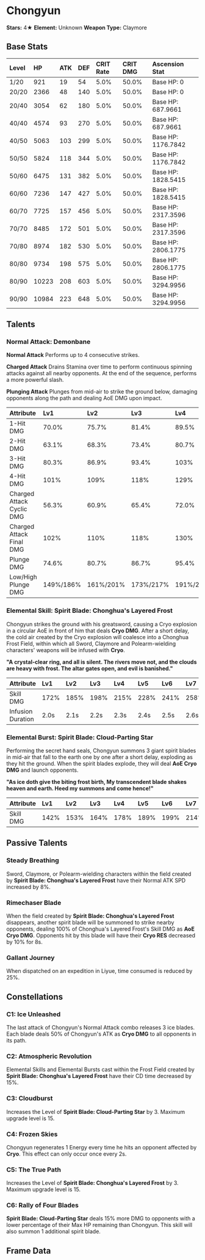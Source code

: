 # Chongyun

**Stars:** 4★
**Element:** Unknown
**Weapon Type:** Claymore

## Base Stats

| Level | HP | ATK | DEF | CRIT Rate | CRIT DMG | Ascension Stat |
| :--- | :--- | :--- | :--- | :--- | :--- | :--- |
| 1/20 | 921 | 19 | 54 | 5.0% | 50.0% | Base HP: 0 |
| 20/20 | 2366 | 48 | 140 | 5.0% | 50.0% | Base HP: 0 |
| 20/40 | 3054 | 62 | 180 | 5.0% | 50.0% | Base HP: 687.9661 |
| 40/40 | 4574 | 93 | 270 | 5.0% | 50.0% | Base HP: 687.9661 |
| 40/50 | 5063 | 103 | 299 | 5.0% | 50.0% | Base HP: 1176.7842 |
| 50/50 | 5824 | 118 | 344 | 5.0% | 50.0% | Base HP: 1176.7842 |
| 50/60 | 6475 | 131 | 382 | 5.0% | 50.0% | Base HP: 1828.5415 |
| 60/60 | 7236 | 147 | 427 | 5.0% | 50.0% | Base HP: 1828.5415 |
| 60/70 | 7725 | 157 | 456 | 5.0% | 50.0% | Base HP: 2317.3596 |
| 70/70 | 8485 | 172 | 501 | 5.0% | 50.0% | Base HP: 2317.3596 |
| 70/80 | 8974 | 182 | 530 | 5.0% | 50.0% | Base HP: 2806.1775 |
| 80/80 | 9734 | 198 | 575 | 5.0% | 50.0% | Base HP: 2806.1775 |
| 80/90 | 10223 | 208 | 603 | 5.0% | 50.0% | Base HP: 3294.9956 |
| 90/90 | 10984 | 223 | 648 | 5.0% | 50.0% | Base HP: 3294.9956 |

## Talents

### Normal Attack: Demonbane

**Normal Attack**
Performs up to 4 consecutive strikes.

**Charged Attack**
Drains Stamina over time to perform continuous spinning attacks against all nearby opponents.
At the end of the sequence, performs a more powerful slash. 

**Plunging Attack**
Plunges from mid-air to strike the ground below, damaging opponents along the path and dealing AoE DMG upon impact.

| Attribute | Lv1 | Lv2 | Lv3 | Lv4 | Lv5 | Lv6 | Lv7 | Lv8 | Lv9 | Lv10 | Lv11 | Lv12 | Lv13 | Lv14 | Lv15 |
| :--- | :--- | :--- | :--- | :--- | :--- | :--- | :--- | :--- | :--- | :--- | :--- | :--- | :--- | :--- | :--- |
| 1-Hit DMG | 70.0% | 75.7% | 81.4% | 89.5% | 95.2% | 102% | 111% | 120% | 129% | 138% | 148% |
| 2-Hit DMG | 63.1% | 68.3% | 73.4% | 80.7% | 85.9% | 91.8% | 99.8% | 108% | 116% | 125% | 134% |
| 3-Hit DMG | 80.3% | 86.9% | 93.4% | 103% | 109% | 117% | 127% | 137% | 148% | 159% | 170% |
| 4-Hit DMG | 101% | 109% | 118% | 129% | 138% | 147% | 160% | 173% | 186% | 200% | 214% |
| Charged Attack Cyclic DMG | 56.3% | 60.9% | 65.4% | 72.0% | 76.6% | 81.8% | 89.0% | 96.2% | 103% | 111% | 119% |
| Charged Attack Final DMG | 102% | 110% | 118% | 130% | 138% | 148% | 161% | 174% | 187% | 201% | 215% |
| Plunge DMG | 74.6% | 80.7% | 86.7% | 95.4% | 101.5% | 108.4% | 118.0% | 127.5% | 137.0% | 147.4% | 157.8% |
| Low/High Plunge DMG | 149%/186% | 161%/201% | 173%/217% | 191%/238% | 203%/253% | 217%/271% | 236%/295% | 255%/318% | 274%/342% | 295%/368% | 316%/394% |

### Elemental Skill: Spirit Blade: Chonghua's Layered Frost

Chongyun strikes the ground with his greatsword, causing a Cryo explosion in a circular AoE in front of him that deals **Cryo DMG**.
After a short delay, the cold air created by the Cryo explosion will coalesce into a Chonghua Frost Field, within which all Sword, Claymore and Polearm-wielding characters' weapons will be infused with **Cryo**.

**"A crystal-clear ring, and all is silent. The rivers move not, and the clouds are heavy with frost. The altar gates open, and evil is banished."**

| Attribute | Lv1 | Lv2 | Lv3 | Lv4 | Lv5 | Lv6 | Lv7 | Lv8 | Lv9 | Lv10 | Lv11 | Lv12 | Lv13 | Lv14 | Lv15 |
| :--- | :--- | :--- | :--- | :--- | :--- | :--- | :--- | :--- | :--- | :--- | :--- | :--- | :--- | :--- | :--- |
| Skill DMG | 172% | 185% | 198% | 215% | 228% | 241% | 258% | 275% | 292% | 310% | 327% | 344% | 366% |
| Infusion Duration | 2.0s | 2.1s | 2.2s | 2.3s | 2.4s | 2.5s | 2.6s | 2.7s | 2.8s | 2.9s | 3.0s | 3.0s | 3.0s |

### Elemental Burst: Spirit Blade: Cloud-Parting Star

Performing the secret hand seals, Chongyun summons 3 giant spirit blades in mid-air that fall to the earth one by one after a short delay, exploding as they hit the ground.
When the spirit blades explode, they will deal **AoE Cryo DMG** and launch opponents.

**"As ice doth give the biting frost birth, My transcendent blade shakes heaven and earth. Heed my summons and come hence!"**

| Attribute | Lv1 | Lv2 | Lv3 | Lv4 | Lv5 | Lv6 | Lv7 | Lv8 | Lv9 | Lv10 | Lv11 | Lv12 | Lv13 | Lv14 | Lv15 |
| :--- | :--- | :--- | :--- | :--- | :--- | :--- | :--- | :--- | :--- | :--- | :--- | :--- | :--- | :--- | :--- |
| Skill DMG | 142% | 153% | 164% | 178% | 189% | 199% | 214% | 228% | 242% | 256% | 271% | 285% | 303% |

## Passive Talents

### Steady Breathing

Sword, Claymore, or Polearm-wielding characters within the field created by **Spirit Blade: Chonghua's Layered Frost** have their Normal ATK SPD increased by 8%.

### Rimechaser Blade

When the field created by **Spirit Blade: Chonghua's Layered Frost** disappears, another spirit blade will be summoned to strike nearby opponents, dealing 100% of Chonghua's Layered Frost's Skill DMG as **AoE Cryo DMG**. Opponents hit by this blade will have their **Cryo RES** decreased by 10% for 8s.

### Gallant Journey

When dispatched on an expedition in Liyue, time consumed is reduced by 25%.

## Constellations

### C1: Ice Unleashed

The last attack of Chongyun's Normal Attack combo releases 3 ice blades. Each blade deals 50% of Chongyun's ATK as **Cryo DMG** to all opponents in its path.

### C2: Atmospheric Revolution

Elemental Skills and Elemental Bursts cast within the Frost Field created by **Spirit Blade: Chonghua's Layered Frost** have their CD time decreased by 15%.

### C3: Cloudburst

Increases the Level of **Spirit Blade: Cloud-Parting Star** by 3.
Maximum upgrade level is 15.

### C4: Frozen Skies

Chongyun regenerates 1 Energy every time he hits an opponent affected by **Cryo**.
This effect can only occur once every 2s.

### C5: The True Path

Increases the Level of **Spirit Blade: Chonghua's Layered Frost** by 3.
Maximum upgrade level is 15.

### C6: Rally of Four Blades

**Spirit Blade: Cloud-Parting Star** deals 15% more DMG to opponents with a lower percentage of their Max HP remaining than Chongyun.
This skill will also summon 1 additional spirit blade.

## Frame Data

